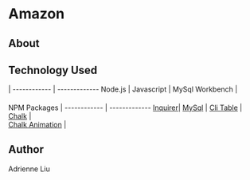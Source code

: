 # Amazon

## About 

## Technology Used
 | 
------------ | -------------
Node.js |
Javascript |
MySql Workbench |


 ####
 

NPM Packages | 
------------ | -------------
[Inquirer](https://www.npmjs.com/package/inquirer)| 
[MySql](https://www.npmjs.com/package/mysql) |
[Cli Table](https://www.npmjs.com/package/cli-table) |
[Chalk](https://www.npmjs.com/package/chalk) |  
[Chalk Animation](https://www.npmjs.com/package/chalk-animation) | 

## Author 
Adrienne Liu